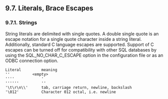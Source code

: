 <div>

<div>

<div>

<div>

## 9.7. Literals, Brace Escapes

</div>

</div>

</div>

<div>

<div>

<div>

<div>

### 9.7.1. Strings

</div>

</div>

</div>

String literals are delimited with single quotes. A double single quote
is an escape notation for a single quote character inside a string
literal. Additionally, standard C language escapes are supported.
Support of C escapes can be turned off for compatibility with other SQL
databases by using the SQL_NO_CHAR_C_ESCAPE option in the configuration
file or as an ODBC connection option.

``` screen
Literal         meaning
''          <empty>
''''            '
''''''          ''
'\t\r\n\\'      tab, carriage return, newline, backslash
'\012'          Character 012 octal, i.e. newline
```

</div>

</div>

